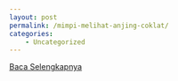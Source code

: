 ```yaml
---
layout: post
permalink: /mimpi-melihat-anjing-coklat/
categories:
    - Uncategorized
---
```


[Baca Selengkapnya](/01)
